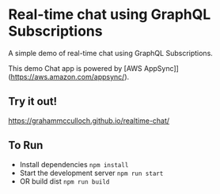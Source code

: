 # Real-time chat using GraphQL Subscriptions

A simple demo of real-time chat using GraphQL Subscriptions.

This demo Chat app is powered by [AWS AppSync]](https://aws.amazon.com/appsync/).

## Try it out!

https://grahammcculloch.github.io/realtime-chat/

## To Run

* Install dependencies `npm install`
* Start the development server `npm run start`
* OR build dist `npm run build`
